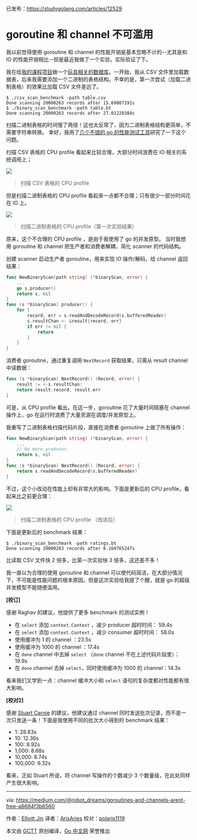 已发布：https://studygolang.com/articles/12529

# goroutine 和 channel 不可滥用

我以前觉得使用 goroutine 和 channel 的性能开销是基本忽略不计的--尤其是和 IO 的性能开销相比--但是最近我做了一个实验，实际验证了下。

我在给[我的课程项目](https://bradfieldcs.com/courses/databases/)做一个[玩具相关的数据库](https://github.com/robot-dreams/zdb2)。一开始，我从 CSV 文件里加载数据表，后来我需要添加一个二进制的表格结构。不幸的是，第一次尝试（加载二进制表格）的效果比加载 CSV 文件差远了。

```
$ ./csv_scan_benchmark -path table.csv
Done scanning 20000263 records after 15.69807191s
$ ./binary_scan_benchmark -path table.bt
Done scanning 20000263 records after 27.01220384s
```

扫描二进制表格的时间慢了两倍！这也太反常了，因为二进制表格结构更简单，不需要字符串转换。 幸好，我用了[几个不错的 go 的性能测试工具](https://blog.golang.org/profiling-go-programs)研究了一下这个问题。

扫描 CSV 表格的 CPU profile 看起来比较合理，大部分时间浪费在 IO 相关的系统调用上；

![](https://raw.githubusercontent.com/studygolang/gctt-images/master/goroutine-channel/1_r52Ht8A94YG06h6NdnJ0mQ.png)
> 扫描 CSV 表格的 CPU profile

但是扫描二进制表格的 CPU profile 看起来一点都不合理；只有很少一部分时间花在 IO 上。

![](https://raw.githubusercontent.com/studygolang/gctt-images/master/goroutine-channel/1_w6cWW8qfyDAESzsEEb3vYA.png)
> 扫描二进制表格的 CPU profile（第一次实验结果）

原来，这个不合理的 CPU profile ，是由于我使用了 go 的并发原型。 当时我想用 goroutine 和 channel 把生产者和消费者解耦，简化 scanner 的代码结构。

创建 scanner 启动生产者 goroutine，用来实现 IO 操作/解码，给 channel 返回结果：

```go
func NewBinaryScan(path string) (*binaryScan, error) {
	...
	go s.producer()
	return s, nil
}
func (s *binaryScan) producer() {
	for {
		record, err = s.readAndDecodeRecord(s.bufferedReader)
		s.resultChan <- &result{record, err}
		if err != nil {
			return
		}
	}
}
```

消费者 goroutine，通过重复调用 `NextRecord` 获取结果，只需从 result channel 中读数据：

```go
func (s *binaryScan) NextRecord() (Record, error) {
	result := <-s.resultChan:
	return result.record, result.err
}
```

可是，从 CPU profile 看出，在这一步，goroutine 花了大量时间阻塞在 channel 操作上，go 在运行时浪费了大量资源在调度/并发原型上。

我重写了二进制表格扫描代码片段，直接在消费者 goroutine 上做了所有操作：

```go
func NewBinaryScan(path string) (*binaryScan, error) {
	...
	// No more producer.
	return s, nil
}
func (s *binaryScan) NextRecord() (Record, error) {
	return s.readAndDecodeRecord(s.bufferedReader)
}
```

不过，这个小改动在性能上却有非常大的影响。下面是更新后的 CPU profile，看起来比之前更合理：

![](https://raw.githubusercontent.com/studygolang/gctt-images/master/goroutine-channel/1_CxcSd3EAMIkTT4gRTSp2BA.png)
> 扫描二进制表格的 CPU profile （改进后）

下面是更新后的 benchmark 结果：

```
$ ./binary_scan_benchmark -path ratings.bt
Done scanning 20000263 records after 8.160765247s
```

比读取 CSV 文件快 2 倍多，比第一次实验快 3 倍多，这还差不多！

我一直以为合理的使用 goroutine 和 channel 可以使代码简洁，在大部分情况下，不可能是性能问题的根本原因。但是这次实验给我提了个醒，就是 go 的超级并发模型不能随便滥用。

**[校订]**

感谢 Raghav 的建议，他提供了更多 benchmark 的测试实例！

- 在 `select` 添加 `context.Context` ，减少 producer 超时时间： 59.4s
- 在 `select` 添加 `context.Context` ，减少 consumer 超时时间： 58.0s
- 使用缓冲为 1 的 channel ：23.5s
- 使用缓冲为 1000 的 channel ：17.4s
- 在 `done` channel 中去掉 `select` （`done` channel 不在上述代码片段里）：19.9s
- 在 `done` channel 去掉 `select`，同时使用缓冲为 1000 的 channel：14.3s

看来我们又学到一点：channel 缓冲大小和 `select` 语句的复杂度都对性能都有很大影响。

**[校对2]**

感谢 [Stuart Carnie](https://medium.com/@stuartcarnie) 的建议，他建议通过 channel 同时发送批次记录，而不是一次只发送一条！下面是我使用不同的批次大小得到的 benchmark 结果：

- 1: 28.83s
- 10: 12.36s
- 100: 8.92s
- 1,000: 8.68s
- 10,000: 8.74s
- 100,000: 9.32s

看来，正如 Stuart 所说，将 channel 写操作的个数减少 3 个数量级，在此处同样产生很大影响。

---

via: https://medium.com/@robot_dreams/goroutines-and-channels-arent-free-a8684f3b6560

作者：[Elliott Jin](https://medium.com/@robot_dreams)
译者：[ArisAries](https://github.com/ArisAries)
校对：[polaris1119](https://github.com/polaris1119)

本文由 [GCTT](https://github.com/studygolang/GCTT) 原创编译，[Go 中文网](https://studygolang.com/) 荣誉推出
